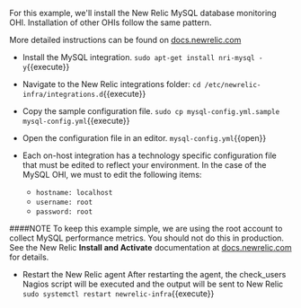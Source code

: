 For this example, we'll install the New Relic MySQL database monitoring OHI.  Installation of other OHIs follow the same pattern.

More detailed instructions can be found on [docs.newrelic.com](https://docs.newrelic.com/docs/integrations/host-integrations/host-integrations-list/mysql-monitoring-integration)

- Install the MySQL integration.
`sudo apt-get install nri-mysql -y`{{execute}}

- Navigate to the New Relic integrations folder:
`cd /etc/newrelic-infra/integrations.d`{{execute}}

- Copy the sample configuration file.
`sudo cp mysql-config.yml.sample mysql-config.yml`{{execute}}

- Open the configuration file in an editor.
`mysql-config.yml`{{open}}

- Each on-host integration has a technology specific configuration file that must be edited to reflect your environment.  In the case of the MySQL OHI, we must to edit the following items:
     - `hostname: localhost`
     - `username: root`
     - `password: root`

####NOTE
To keep this example simple, we are using the root account to collect MySQL performance metrics.  You should not do this in production.  See the New Relic __Install and Activate__ documentation at [docs.newrelic.com](https://docs.newrelic.com/docs/integrations/host-integrations/host-integrations-list/mysql-monitoring-integration) for details.

- Restart the New Relic agent
After restarting the agent, the check_users Nagios script will be executed and the output will be sent to New Relic
`sudo systemctl restart newrelic-infra`{{execute}}
